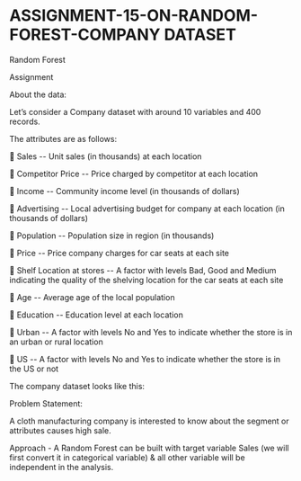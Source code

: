 # ASSIGNMENT-15-ON-RANDOM-FOREST-COMPANY DATASET

Random Forest
 
Assignment


About the data: 

Let’s consider a Company dataset with around 10 variables and 400 records. 

The attributes are as follows: 

 Sales -- Unit sales (in thousands) at each location

 Competitor Price -- Price charged by competitor at each location

 Income -- Community income level (in thousands of dollars)

 Advertising -- Local advertising budget for company at each location (in thousands of dollars)

 Population -- Population size in region (in thousands)

 Price -- Price company charges for car seats at each site

 Shelf Location at stores -- A factor with levels Bad, Good and Medium indicating the quality of the shelving location for the car seats at each site

 Age -- Average age of the local population

 Education -- Education level at each location

 Urban -- A factor with levels No and Yes to indicate whether the store is in an urban or rural location

 US -- A factor with levels No and Yes to indicate whether the store is in the US or not

The company dataset looks like this: 
 
Problem Statement:

A cloth manufacturing company is interested to know about the segment or attributes causes high sale. 

Approach - A Random Forest can be built with target variable Sales (we will first convert it in categorical variable) & all other variable will be independent in the analysis.  
